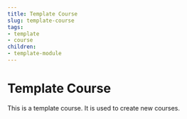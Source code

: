 ```yaml
---
title: Template Course
slug: template-course
tags:
- template
- course
children:
- template-module
---
```


# Template Course

This is a template course. It is used to create new courses.